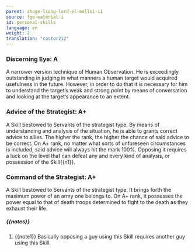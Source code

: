 ```yaml
---
parent: zhuge-liang-lord-el-melloi-ii
source: fgo-material-i
id: personal-skills
language: en
weight: 2
translation: "castor212"
---
```


### Discerning Eye: A

A narrower version technique of Human Observation.
He is exceedingly outstanding in judging in what manners a human target would acquired usefulness in the future.
However, in order to do that it is necessary for him to understand the target’s weak and strong point by means of conversation and looking at the target’s appearance to an extent.

### Advice of the Strategist: A+

A Skill bestowed to Servants of the strategist type.
By means of understanding and analysis of the situation, he is able to grants correct advice to allies.
The higher the rank, the higher the chance of said advice to be correct. On A+ rank, no matter what sorts of unforeseen circumstances is included, said advice will always hit the mark 100%.
Opposing it requires a luck on the level that can defeat any and every kind of analysis, or possession of the Skill{{n1}}.

### Command of the Strategist: A+

A Skill bestowed to Servants of the strategist type. It brings forth the maximum power of an army one belongs to.
On A+ rank, it possesses the power equal to that of death troops determined to fight to the death as they exhaust their life.

##### {{notes}}

1. {{note1}} Basically opposing a guy using this Skill requires another guy using this Skill.
